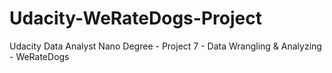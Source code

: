 # Udacity-WeRateDogs-Project
Udacity Data Analyst Nano Degree - Project 7 - Data Wrangling &amp; Analyzing - WeRateDogs
